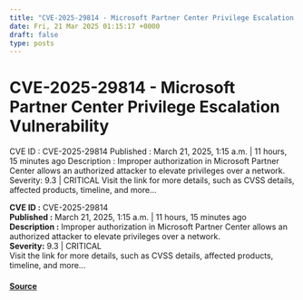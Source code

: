 ```yaml
---
title: "CVE-2025-29814 - Microsoft Partner Center Privilege Escalation Vulnerability"
date: Fri, 21 Mar 2025 01:15:17 +0000
draft: false
type: posts
---
```

# CVE-2025-29814 - Microsoft Partner Center Privilege Escalation Vulnerability





 CVE ID : CVE-2025-29814 Published : March 21, 2025, 1:15 a.m. | 11 hours, 15 minutes ago Description : Improper authorization in Microsoft Partner Center allows an authorized attacker to elevate privileges over a network. Severity: 9.3 | CRITICAL Visit the link for more details, such as CVSS details, affected products, timeline, and more... 

**CVE ID :** CVE-2025-29814  
**Published :** March 21, 2025, 1:15 a.m. | 11 hours, 15 minutes ago  
**Description :** Improper authorization in Microsoft Partner Center allows an authorized attacker to elevate privileges over a network.  
**Severity:** 9.3 | CRITICAL  
Visit the link for more details, such as CVSS details, affected products, timeline, and more...

#### [Source](https://cvefeed.io/vuln/detail/CVE-2025-29814)

